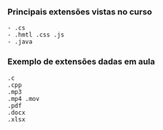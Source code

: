 ### Principais extensões vistas no curso
    - .cs
    - .hmtl .css .js
    - .java

### Exemplo de extensões dadas em aula
    .c
    .cpp
    .mp3
    .mp4 .mov
    .pdf
    .docx
    .xlsx